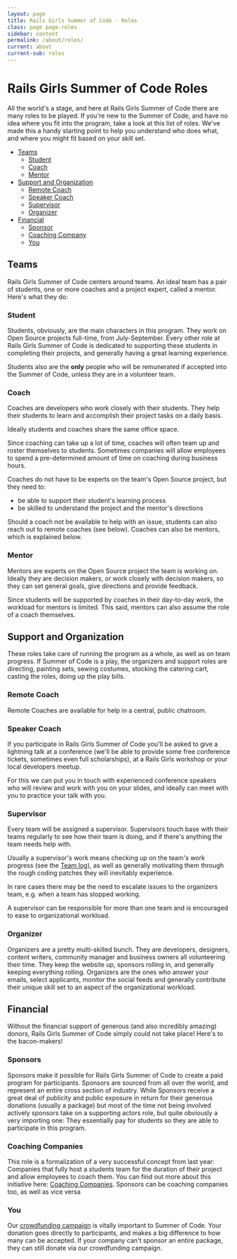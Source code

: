 ```yaml
---
layout: page
title: Rails Girls Summer of Code - Roles
class: page page-roles
sidebar: content
permalink: /about/roles/
current: about
current-sub: roles
---
```


<h1>Rails Girls Summer of Code Roles</h1>

All the world's a stage, and here at Rails Girls Summer of Code there are many
roles to be played.  If you're new to the Summer of Code, and have no idea
where you fit into the program, take a look at this list of roles.  We've made
this a handy starting point to help you understand who does what, and where you
might fit based on your skill set.

<ul class="list list--none">
  <li>
    <a href="#teams">Teams</a>
    <ul class="list">
      <li><a href="#student">Student</a></li>
      <li><a href="#coach">Coach</a></li>
      <li><a href="#mentor">Mentor</a></li>
    </ul>
  </li>
  <li>
    <a href="#support">Support and Organization</a>
    <ul class="list">
      <li><a href="#remote_coach">Remote Coach</a></li>
      <li><a href="#speaker_coach">Speaker Coach</a></li>
      <li><a href="#supervisor">Supervisor</a></li>
      <li><a href="#organizer">Organizer</a></li>
    </ul>
  </li>
  <li>
    <a href="#financial">Financial</a>
    <ul class="list">
      <li><a href="#sponsors">Sponsor</a></li>
      <li><a href="#coaching_company">Coaching Company</a></li>
      <li><a href="#you">You</a></li>
    </ul>
  </li>
</ul>


<h2 id="teams">Teams</h2>

Rails Girls Summer of Code centers around teams. An ideal team has a pair of
students, one or more coaches and a project expert, called a mentor. Here's
what they do:

<h3 id="student">Student</h3>

Students, obviously, are the main characters in this program. They work on Open
Source projects full-time, from July-September. Every other role at Rails Girls
Summer of Code is dedicated to supporting these students in completing their
projects, and generally having a great learning experience.

Students also are the <strong>only</strong> people who will be remunerated if
accepted into the Summer of Code, unless they are in a volunteer team.

<h3 id="coach">Coach</h3>

Coaches are developers who work closely with their students. They help their
students to learn and accomplish their project tasks on a daily basis.

Ideally students and coaches share the same office space.

Since coaching can take up a lot of time, coaches will often team up and roster
themselves to students. Sometimes companies will allow employees to spend a
pre-determined amount of time on coaching during business hours.

Coaches do not have to be experts on the team's Open Source project, but they
need to:

<ul>
  <li>be able to support their student's learning process</li>
  <li>be skilled to understand the project and the mentor's directions</li>
</ul>

Should a coach not be available to help with an issue, students can also reach
out to remote coaches (see below). Coaches can also be mentors, which is
explained below.

<h3 id="mentor">Mentor</h3>

Mentors are experts on the Open Source project the team is working on. Ideally
they are decision makers, or work closely with decision makers, so they can set
general goals, give directions and provide feedback.

Since students will be supported by coaches in their day-to-day work, the
workload for mentors is limited. This said, mentors can also assume the role of
a coach themselves.

<h2 id="support">Support and Organization</h2>

These roles take care of running the program as a whole, as well as on team
progress. If Summer of Code is a play, the organizers and support roles are
directing, painting sets, sewing costumes, stocking the catering cart, casting
the roles, doing up the play bills.

<h3 id="remote_coach">Remote Coach</h3>

Remote Coaches are available for help in a central, public chatroom.

<h3 id="speaker_coach">Speaker Coach</h3>

If you participate in Rails Girls Summer of Code you'll be asked to give a
lightning talk at a conference (we'll be able to provide some free conference
tickets, sometimes even full scholarships), at a Rails Girls workshop or your
local developers meetup.

For this we can put you in touch with experienced conference speakers who
will review and work with you on your slides, and ideally can meet with you
to practice your talk with you.

<h3 id="supervisor">Supervisor</h3>

Every team will be assigned a supervisor. Supervisors touch base with their
teams regularly to see how their team is doing, and if there's anything the
team needs help with.

Usually a supervisor's work means checking up on the team's work progress (see
the [Team log](/students/log)), as well as generally motivating them
through the rough coding patches they will inevitably experience.

In rare cases there may be the need to escalate issues to the organizers team,
e.g. when a team has stopped working.

A supervisor can be responsible for more than one team and is encouraged to
ease to organizational workload.

<h3 id="organizer">Organizer</h3>

Organizers are a pretty multi-skilled bunch. They are developers, designers,
content writers, community manager and business owners all volunteering their
time. They keep the website up, sponsors rolling in, and generally keeping
everything rolling. Organizers are the ones who answer your emails, select
applicants, monitor the social feeds and generally contribute their unique
skill set to an aspect of the organizational workload.

<h2 id="financial">Financial</h2>

Without the financial support of generous (and also incredibly amazing) donors,
Rails Girls Summer of Code simply could not take place! Here's to the
bacon-makers!

<h3 id="sponsors">Sponsors</h3>

Sponsors make it possible for Rails Girls Summer of Code to create a paid
program for participants. Sponsors are sourced from all over the world, and
represent an entire cross section of industry. While Sponsors receive a great
deal of publicity and public exposure in return for their generous donations
(usually a package) but most of the time not being involved actively sponsors
take on a supporting actors role, but quite obviously a very importing one:
They essentially pay for students so they are able to participate in this
program.

<h3 id="coaching_company">Coaching Companies</h3>

This role is a formalization of a very successful concept from last year:
Companies that fully host a students team for the duration of their project and
allow employees to coach them. You can find out more about this initiative
here: <a href="/guide/coaching-company">Coaching Companies</a>. Sponsors can be coaching
companies too, as well as vice versa

<h3 id="you">You</h3>

Our <a href="/campaign">crowdfunding campaign</a> is vitally important to
Summer of Code. Your donation goes directly to participants, and makes a big
difference to how many can be accepted. If your company can't sponsor an entire
package, they can still donate via our crowdfunding campaign.
